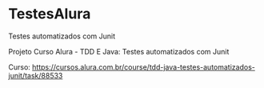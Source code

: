 # TestesAlura

Testes automatizados com Junit

Projeto Curso Alura  - TDD E Java: Testes automatizados com Junit

Curso: https://cursos.alura.com.br/course/tdd-java-testes-automatizados-junit/task/88533
